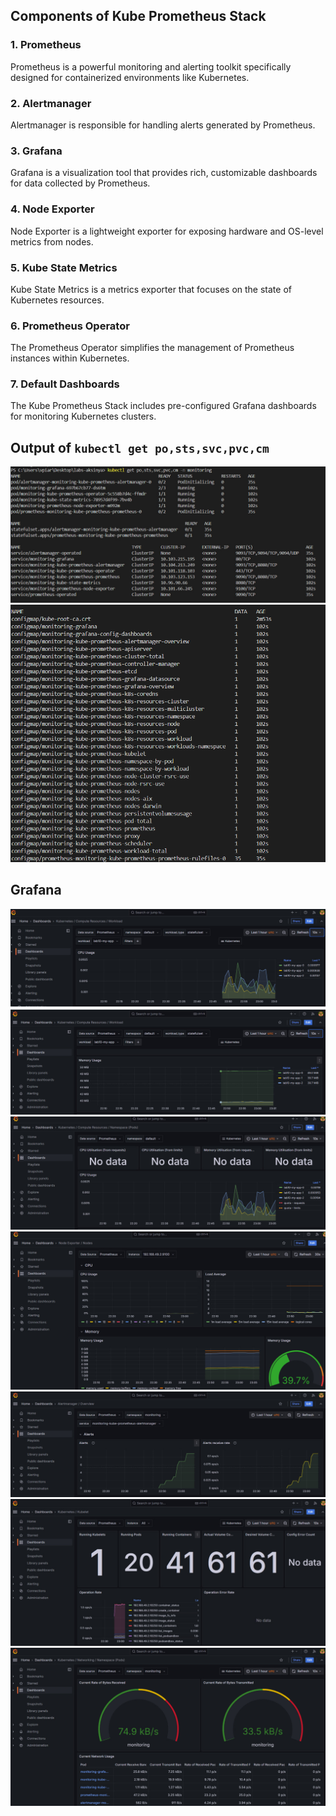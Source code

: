 ## Components of Kube Prometheus Stack

### 1. Prometheus
Prometheus is a powerful monitoring and alerting toolkit specifically designed for containerized environments like Kubernetes.
### 2. Alertmanager
Alertmanager is responsible for handling alerts generated by Prometheus.
### 3. Grafana
Grafana is a visualization tool that provides rich, customizable dashboards for data collected by Prometheus.
### 4. Node Exporter
Node Exporter is a lightweight exporter for exposing hardware and OS-level metrics from nodes.
### 5. Kube State Metrics
Kube State Metrics is a metrics exporter that focuses on the state of Kubernetes resources.
### 6. Prometheus Operator
The Prometheus Operator simplifies the management of Prometheus instances within Kubernetes.
### 7. Default Dashboards
The Kube Prometheus Stack includes pre-configured Grafana dashboards for monitoring Kubernetes clusters.
## Output of `kubectl get po,sts,svc,pvc,cm`

![alt text](lab14/po_sts.png)
![alt text](lab14/pods_svc.png)
## Grafana
![alt text](lab14/workload.png)
![alt text](lab14/workload_2.png)
![alt text](lab14/pods.png)
![alt text](lab14/nodes.png)
![alt text](lab14/overview.png)
![alt text](lab14/kubelet.png)
![alt text](lab14/namespace.png)